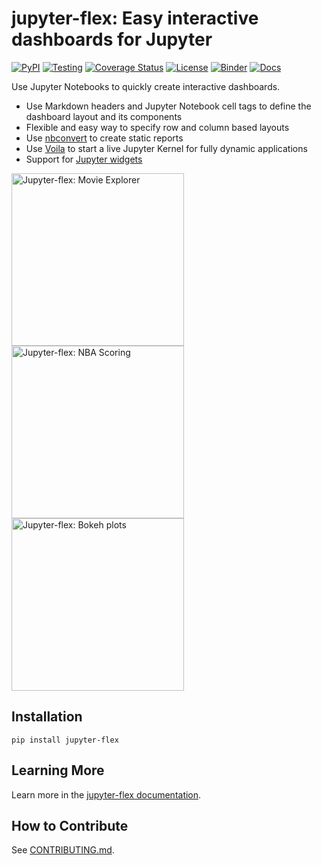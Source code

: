 # jupyter-flex: Easy interactive dashboards for Jupyter

[![PyPI](https://badge.fury.io/py/jupyter-flex.svg)](https://pypi.org/project/jupyter-flex/)
[![Testing](https://github.com/danielfrg/jupyter-flex/workflows/test/badge.svg)](https://github.com/danielfrg/jupyter-flex/actions)
[![Coverage Status](https://codecov.io/gh/danielfrg/jupyter-flex/branch/master/graph/badge.svg)](https://codecov.io/gh/danielfrg/jupyter-flex?branch=master)
[![License](http://img.shields.io/:license-Apache%202-blue.svg)](https://github.com/danielfrg/jupyter-flex/blob/master/LICENSE.txt)
[![Binder](https://mybinder.org/badge_logo.svg)](https://mybinder.org/v2/gh/danielfrg/jupyter-flex/0.6.3?urlpath=voila%2Ftree%2Fexamples)
[![Docs](https://github.com/danielfrg/jupyter-flex/workflows/docs/badge.svg)](https://jupyter-flex.extrapolations.dev/)

Use Jupyter Notebooks to quickly create interactive dashboards.

-  Use Markdown headers and Jupyter Notebook cell tags to define the dashboard layout and its components
-  Flexible and easy way to specify row and column based layouts
-  Use [nbconvert](https://nbconvert.readthedocs.io/en/latest/) to create static reports
-  Use [Voila](https://github.com/voila-dashboards/voila) to start a live Jupyter Kernel for fully dynamic applications
-  Support for [Jupyter widgets](https://ipywidgets.readthedocs.io/en/latest/)

<a href="https://mybinder.org/v2/gh/danielfrg/jupyter-flex/0.6.3?urlpath=%2Fvoila%2Frender%2Fexamples%2Fmovie-explorer.ipynb"><img src="https://jupyter-flex.extrapolations.dev/assets/img/screenshots/movie-explorer.png" alt="Jupyter-flex: Movie Explorer"  width=276></a>
<a href="https://jupyter-flex.extrapolations.dev/examples/nba-scoring.html"><img src="https://jupyter-flex.extrapolations.dev/assets/img/screenshots/nba-scoring.png" alt="Jupyter-flex: NBA Scoring" width=276></a>
<a href="https://jupyter-flex.extrapolations.dev/examples/altair.html"><img src="https://jupyter-flex.extrapolations.dev/assets/img/screenshots/plots/altair.png" alt="Jupyter-flex: Bokeh plots"  width=276></a>

## Installation

```
pip install jupyter-flex
```

## Learning More

Learn more in the [jupyter-flex documentation](https://jupyter-flex.extrapolations.dev).

## How to Contribute

See [CONTRIBUTING.md](https://github.com/danielfrg/jupyter-flex/blob/master/CONTRIBUTING.md).
